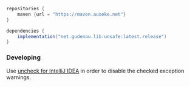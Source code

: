 ```groovy
repositories {
    maven {url = "https://maven.auoeke.net"}
}

dependencies {
    implementation("net.gudenau.lib:unsafe:latest.release")
}
```

### Developing
Use [uncheck for IntelliJ IDEA](https://github.com/auoeke/uncheck#using-the-intellij-plugin) in order to disable the checked exception warnings.
